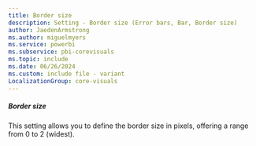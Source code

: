 ```yaml
---
title: Border size
description: Setting - Border size (Error bars, Bar, Border size)
author: JaedenArmstrong
ms.author: miguelmyers
ms.service: powerbi
ms.subservice: pbi-corevisuals
ms.topic: include
ms.date: 06/26/2024
ms.custom: include file - variant
LocalizationGroup: core-visuals
---
```

##### Border size

This setting allows you to define the border size in pixels, offering a range from 0 to 2 (widest).
